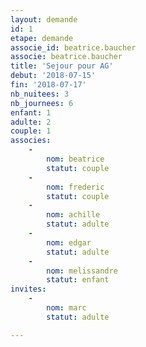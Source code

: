 ```yaml
---
layout: demande
id: 1
etape: demande
associe_id: beatrice.baucher
associe: beatrice.baucher
title: 'Sejour pour AG'
debut: '2018-07-15'
fin: '2018-07-17'
nb_nuitees: 3
nb_journees: 6
enfant: 1
adulte: 2
couple: 1
associes:
    -
        nom: beatrice
        statut: couple
    -
        nom: frederic
        statut: couple
    -
        nom: achille
        statut: adulte
    -
        nom: edgar
        statut: adulte
    -
        nom: melissandre
        statut: enfant
invites:
    -
        nom: marc
        statut: adulte

---
```


